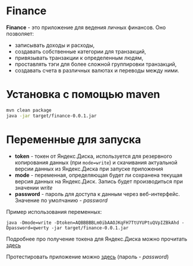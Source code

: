 # Finance

**Finance** - это приложение для ведения личных финансов.
Оно позволяет:
- записывать доходы и расходы,
- создавать собственные категории для транзакций,
- привязывать транзакции к определенным людям,
- проставлять тэги для более сложной группировки транзакций,
- создавать счета в различных валютах и переводы между ними.

# Установка с помощью maven
```bash
mvn clean package
java -jar target/finance-0.0.1.jar
```

# Переменные для запуска
* **token** - токен от Яндекс.Диска, используется для резервного копирования данных (при ```mode=write```) и скачивания актуальной версии данных из Яндекс.Диска при запуске приложения
* **mode** - переменная, определяющая будет ли сохранена текущая версия данных на Яндекс.Диск. Запись будет производиться при значении *write*
* **password** - пароль для доступа к данным через веб-интерфейс. Значение по умолчанию - *password*

Пример использования переменных:
```
java -Dmode=write -Dtoken=AQBBBBBLm0ibAAOJKqFH7TtUYUPtuQVpIZBkAhd -Dpassword=qwerty -jar target/finance-0.0.1.jar
```
Подробнее про получение токена для Яндекс.Диска можно прочитать [здесь](https://tech.yandex.ru/disk/rest/)

Протестировать приложение можно [здесь](https://fess38-test.herokuapp.com/login#/) (пароль - *password*)

